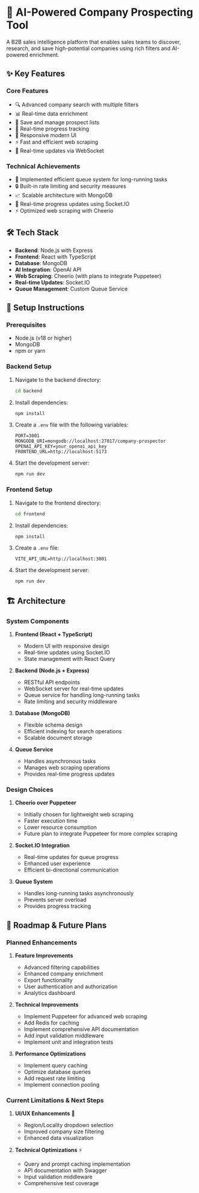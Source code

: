 # 🚀 AI-Powered Company Prospecting Tool

A B2B sales intelligence platform that enables sales teams to discover, research, and save high-potential companies using rich filters and AI-powered enrichment.

## ✨ Key Features

### Core Features
- 🔍 Advanced company search with multiple filters
- 📊 Real-time data enrichment
- 💾 Save and manage prospect lists
- 🔄 Real-time progress tracking
- 📱 Responsive modern UI
- ⚡ Fast and efficient web scraping
- 🔌 Real-time updates via WebSocket

### Technical Achievements
- 🚀 Implemented efficient queue system for long-running tasks
- 🔒 Built-in rate limiting and security measures
- 📈 Scalable architecture with MongoDB
- 🔄 Real-time progress updates using Socket.IO
- ⚡ Optimized web scraping with Cheerio

## 🛠️ Tech Stack

- **Backend**: Node.js with Express
- **Frontend**: React with TypeScript
- **Database**: MongoDB
- **AI Integration**: OpenAI API
- **Web Scraping**: Cheerio (with plans to integrate Puppeteer)
- **Real-time Updates**: Socket.IO
- **Queue Management**: Custom Queue Service

## 🚀 Setup Instructions

### Prerequisites

- Node.js (v18 or higher)
- MongoDB
- npm or yarn

### Backend Setup

1. Navigate to the backend directory:
   ```bash
   cd backend
   ```

2. Install dependencies:
   ```bash
   npm install
   ```

3. Create a `.env` file with the following variables:
   ```
   PORT=3001
   MONGODB_URI=mongodb://localhost:27017/company-prospector
   OPENAI_API_KEY=your_openai_api_key
   FRONTEND_URL=http://localhost:5173
   ```

4. Start the development server:
   ```bash
   npm run dev
   ```

### Frontend Setup

1. Navigate to the frontend directory:
   ```bash
   cd frontend
   ```

2. Install dependencies:
   ```bash
   npm install
   ```

3. Create a `.env` file:
   ```
   VITE_API_URL=http://localhost:3001
   ```

4. Start the development server:
   ```bash
   npm run dev
   ```

## 🏗️ Architecture

### System Components

1. **Frontend (React + TypeScript)**
   - Modern UI with responsive design
   - Real-time updates using Socket.IO
   - State management with React Query

2. **Backend (Node.js + Express)**
   - RESTful API endpoints
   - WebSocket server for real-time updates
   - Queue service for handling long-running tasks
   - Rate limiting and security middleware

3. **Database (MongoDB)**
   - Flexible schema design
   - Efficient indexing for search operations
   - Scalable document storage

4. **Queue Service**
   - Handles asynchronous tasks
   - Manages web scraping operations
   - Provides real-time progress updates

### Design Choices

1. **Cheerio over Puppeteer**
   - Initially chosen for lightweight web scraping
   - Faster execution time
   - Lower resource consumption
   - Future plan to integrate Puppeteer for more complex scraping

2. **Socket.IO Integration**
   - Real-time updates for queue progress
   - Enhanced user experience
   - Efficient bi-directional communication

3. **Queue System**
   - Handles long-running tasks asynchronously
   - Prevents server overload
   - Provides progress tracking

## 🔄 Roadmap & Future Plans

### Planned Enhancements

1. **Feature Improvements**
   - Advanced filtering capabilities
   - Enhanced company enrichment
   - Export functionality
   - User authentication and authorization
   - Analytics dashboard

2. **Technical Improvements**
   - Implement Puppeteer for advanced web scraping
   - Add Redis for caching
   - Implement comprehensive API documentation
   - Add input validation middleware
   - Implement unit and integration tests

3. **Performance Optimizations**
   - Implement query caching
   - Optimize database queries
   - Add request rate limiting
   - Implement connection pooling

### Current Limitations & Next Steps

1. **UI/UX Enhancements** 🎨
   - Region/Locality dropdown selection
   - Improved company size filtering
   - Enhanced data visualization

2. **Technical Optimizations** ⚡
   - Query and prompt caching implementation
   - API documentation with Swagger
   - Input validation middleware
   - Comprehensive test coverage
